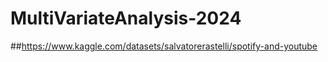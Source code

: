 # MultiVariateAnalysis-2024

##https://www.kaggle.com/datasets/salvatorerastelli/spotify-and-youtube 
